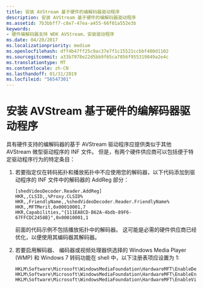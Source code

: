 ```yaml
---
title: 安装 AVStream 基于硬件的编解码器驱动程序
description: 安装 AVStream 基于硬件的编解码器驱动程序
ms.assetid: 7b3bbff7-c8e7-47ea-a455-66f01a552e3b
keywords:
- 硬件编解码器支持 WDK AVStream，安装驱动程序
ms.date: 04/20/2017
ms.localizationpriority: medium
ms.openlocfilehash: dff4b47ff25c9ac37e7f1c15521ccbbf480d1102
ms.sourcegitcommit: a33b7978e22d5bb9f65ca7056f955319049a2e4c
ms.translationtype: MT
ms.contentlocale: zh-CN
ms.lasthandoff: 01/31/2019
ms.locfileid: "56547301"
---
```

# <a name="installing-an-avstream-based-hardware-codec-driver"></a>安装 AVStream 基于硬件的编解码器驱动程序


具有硬件支持的编解码器的基于 AVStream 驱动程序应提供类似于其他 AVStream 微型驱动程序的 INF 文件。 但是，有两个硬件供应商可以包括便于特定驱动程序行为的特定条目：

1.  若要指定仅在转码拓扑和播放拓扑中不应使用您的解码器，以下代码添加到驱动程序的 INF 文件中的解码器的 AddReg 部分：

    ```INF
    [shedVideoDecoder.Reader.AddReg]
    HKR,,CLSID,,%Proxy.CLSID%
    HKR,,FriendlyName,,%shedVideoDecoder.Reader.FriendlyName%
    HKR,,MFTMerit,0x00010001,7
    HKR,Capabilities,"{111EA8CD-B62A-4bdb-89F6-67FFCDC2458B}",0x00010001,1
    ```

    前面的代码示例不包括播放拓扑中的解码器。 这可能是必需的硬件供应商已经优化，以便使用其编码器其解码器。

2.  若要启用解码器、 编码器或视频处理器供选择的 Windows Media Player (WMP) 和 Windows 7 转码功能在 shell 中，以下注册表项应设置为 1:

    ```console
    HKLM\Software\Microsoft\WindowsMediaFoundation\HardwareMFT\EnableDecoders
    HKLM\Software\Microsoft\WindowsMediaFoundation\HardwareMFT\EnableEncoders
    HKLM\Software\Microsoft\WindowsMediaFoundation\HardwareMFT\EnableVideoProcessors
    ```
